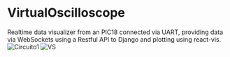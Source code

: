 # VirtualOscilloscope

Realtime data visualizer from an PIC18 connected via UART, providing data via WebSockets using a Restful API to Django and plotting using react-vis.
\
![Circuito1](https://user-images.githubusercontent.com/33364283/150394465-82c0b626-690d-493d-87a1-f3fe5dd3a653.png)
![VS](https://user-images.githubusercontent.com/33364283/150395115-37f8f53d-1e5b-42c5-89b8-bb177a49b33b.jpeg)
